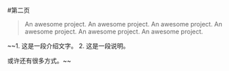 ﻿﻿﻿#第二页> An awesome project.> An awesome project.> An awesome project.> An awesome project.> An awesome project.> An awesome project.~~1. 这是一段介绍文字。2. 这是一段说明。或许还有很多方式。~~
